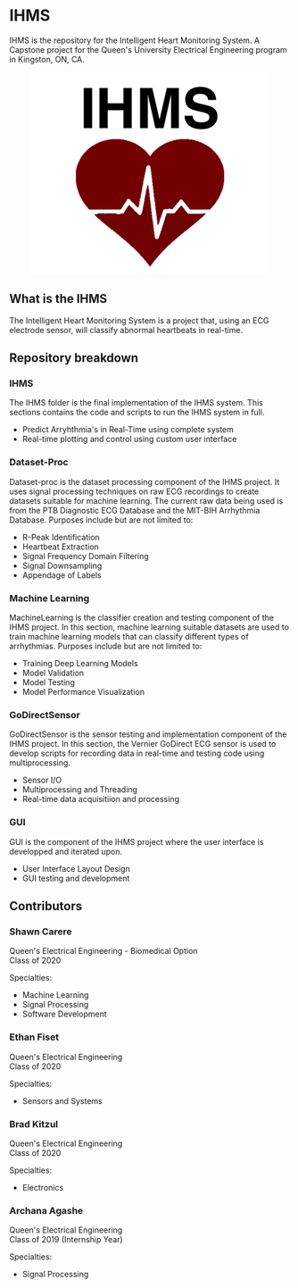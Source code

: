# IHMS

IHMS is the repository for the Intelligent Heart Monitoring System. A Capstone project for the Queen's University Electrical Engineering program in Kingston, ON, CA.

<p align="center">
  <img src="https://raw.githubusercontent.com/scarere/IHMS/develop/GUI/IHMSLogo2.png">
</p>

## What is the IHMS

The Intelligent Heart Monitoring System is a project that, using an ECG electrode sensor, will classify abnormal heartbeats in real-time. 

## Repository breakdown

### IHMS

The IHMS folder is the final implementation of the IHMS system. This sections contains the code and scripts to run the IHMS system in full.
  - Predict Arryhthmia's in Real-Time using complete system
  - Real-time plotting and control using custom user interface

### Dataset-Proc

Dataset-proc is the dataset processing component of the IHMS project. It uses signal processing techniques on raw ECG recordings to create datasets suitable for machine learning. The current raw data being used is from the PTB Diagnostic ECG Database and the MIT-BIH Arrhythmia Database. Purposes include but are not limited to:
  - R-Peak Identification
  - Heartbeat Extraction
  - Signal Frequency Domain Filtering
  - Signal Downsampling
  - Appendage of Labels

### Machine Learning

MachineLearning is the classifier creation and testing component of the IHMS project. In this section, machine learning suitable datasets are used to train machine learning models that can classify different types of arrhythmias. Purposes include but are not limited to:
  - Training Deep Learning Models
  - Model Validation
  - Model Testing
  - Model Performance Visualization

### GoDirectSensor

GoDirectSensor is the sensor testing and implementation component of the IHMS project. In this section, the Vernier GoDirect ECG sensor is used to develop scripts for recording data in real-time and testing code using multiprocessing.
  - Sensor I/O
  - Multiprocessing and Threading
  - Real-time data acquisitiion and processing

### GUI

GUI is the component of the IHMS project where the user interface is developped and iterated upon.
  - User Interface Layout Design
  - GUI testing and development

## Contributors

### Shawn Carere
Queen's Electrical Engineering - Biomedical Option  
Class of 2020

Specialties:
  - Machine Learning
  - Signal Processing
  - Software Development

### Ethan Fiset
Queen's Electrical Engineering  
Class of 2020

Specialties:
  - Sensors and Systems

### Brad Kitzul
Queen's Electrical Engineering  
Class of 2020

Specialties:
  - Electronics

### Archana Agashe
Queen's Electrical Engineering  
Class of 2019 (Internship Year)

Specialties:
  - Signal Processing
